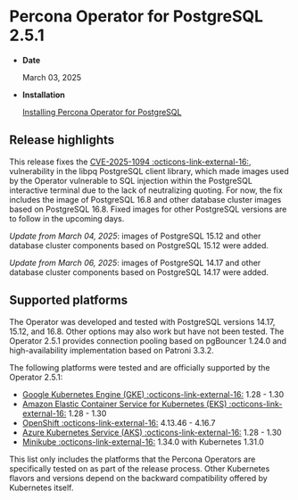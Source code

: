 # Percona Operator for PostgreSQL 2.5.1

* **Date**

    March 03, 2025

* **Installation**

    [Installing Percona Operator for PostgreSQL](../System-Requirements.md#installation-guidelines) 


## Release highlights


This release fixes the [CVE-2025-1094 :octicons-link-external-16:](https://www.postgresql.org/support/security/CVE-2025-1094/), vulnerability in the libpq PostgreSQL client library, which made images used by the Operator vulnerable to SQL injection within the PostgreSQL interactive terminal due to the lack of neutralizing quoting. For now, the fix includes the image of PostgreSQL 16.8 and other database cluster images based on PostgreSQL 16.8. Fixed images for other PostgreSQL versions are to follow in the upcoming days.

*Update from March 04, 2025*: images of PostgreSQL 15.12 and other database cluster components based on PostgreSQL 15.12 were added. 

*Update from March 06, 2025*: images of PostgreSQL 14.17 and other database cluster components based on PostgreSQL 14.17 were added. 

## Supported platforms

The Operator was developed and tested with PostgreSQL versions 14.17, 15.12, and 16.8. Other options may also work but have not been tested. The Operator 2.5.1 provides connection pooling based on pgBouncer 1.24.0 and high-availability implementation based on Patroni 3.3.2.

The following platforms were tested and are officially supported by the Operator 2.5.1:

* [Google Kubernetes Engine (GKE) :octicons-link-external-16:](https://cloud.google.com/kubernetes-engine) 1.28 - 1.30
* [Amazon Elastic Container Service for Kubernetes (EKS) :octicons-link-external-16:](https://aws.amazon.com) 1.28 - 1.30
* [OpenShift :octicons-link-external-16:](https://www.redhat.com/en/technologies/cloud-computing/openshift) 4.13.46 - 4.16.7
* [Azure Kubernetes Service (AKS) :octicons-link-external-16:](https://azure.microsoft.com/en-us/services/kubernetes-service/) 1.28 - 1.30
* [Minikube :octicons-link-external-16:](https://github.com/kubernetes/minikube) 1.34.0 with Kubernetes 1.31.0

This list only includes the platforms that the Percona Operators are specifically tested on as part of the release process. Other Kubernetes flavors and versions depend on the backward compatibility offered by Kubernetes itself.
